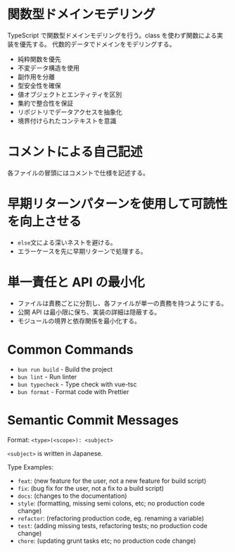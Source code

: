 # 関数型ドメインモデリング

TypeScript で関数型ドメインモデリングを行う。class を使わず関数による実装を優先する。
代数的データでドメインをモデリングする。

- 純粋関数を優先
- 不変データ構造を使用
- 副作用を分離
- 型安全性を確保
- 値オブジェクトとエンティティを区別
- 集約で整合性を保証
- リポジトリでデータアクセスを抽象化
- 境界付けられたコンテキストを意識

# コメントによる自己記述

各ファイルの冒頭にはコメントで仕様を記述する。

# 早期リターンパターンを使用して可読性を向上させる

- `else`文による深いネストを避ける。
- エラーケースを先に早期リターンで処理する。

# 単一責任と API の最小化

- ファイルは責務ごとに分割し、各ファイルが単一の責務を持つようにする。
- 公開 API は最小限に保ち、実装の詳細は隠蔽する。
- モジュールの境界と依存関係を最小化する。

# Common Commands

- `bun run build` - Build the project
- `bun lint` - Run linter
- `bun typecheck` - Type check with vue-tsc
- `bun format` - Format code with Prettier

# Semantic Commit Messages

Format: `<type>(<scope>): <subject>`

`<subject>` is written in Japanese.

Type Examples:

- `feat`: (new feature for the user, not a new feature for build script)
- `fix`: (bug fix for the user, not a fix to a build script)
- `docs`: (changes to the documentation)
- `style`: (formatting, missing semi colons, etc; no production code change)
- `refactor`: (refactoring production code, eg. renaming a variable)
- `test`: (adding missing tests, refactoring tests; no production code change)
- `chore`: (updating grunt tasks etc; no production code change)
